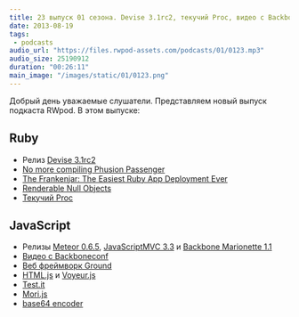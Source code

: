 ```yaml
---
title: 23 выпуск 01 сезона. Devise 3.1rc2, текучий Proc, видео с Backboneconf, mori.js и прочее
date: 2013-08-19
tags:
 - podcasts
audio_url: "https://files.rwpod-assets.com/podcasts/01/0123.mp3"
audio_size: 25190912
duration: "00:26:11"
main_image: "/images/static/01/0123.png"
---
```


Добрый день уважаемые слушатели. Представляем новый выпуск подкаста RWpod. В этом выпуске:

## Ruby

 - Релиз [Devise 3.1rc2](http://blog.plataformatec.com.br/2013/08/devise-3-1-now-with-more-secure-defaults/)
 - [No more compiling Phusion Passenger](http://blog.phusion.nl/2013/08/15/no-more-compiling-phusion-passenger/)
 - [The Frankenjar: The Easiest Ruby App Deployment Ever](http://hackers.lookout.com/2013/08/deploying-the-frankenjar/)
 - [Renderable Null Objects](http://robots.thoughtbot.com/post/58313551647/renderable-null-objects)
 - [Текучий Proc](http://victorarias.com.br/2013/08/13/leaky-ruby.html)

## JavaScript

 - Релизы [Meteor 0.6.5](http://habrahabr.ru/post/190142/), [JavaScriptMVC 3.3](http://bitovi.com/blog/2013/08/javascriptmvc-3.3.html) и [Backbone Marionette 1.1](https://github.com/marionettejs/backbone.marionette/releases/tag/v1.1.0)
 - [Видео с Backboneconf](http://backboneconf.com/)
 - [Веб фреймворк Ground](http://gnd.io/)
 - [HTML.js](http://nbubna.github.io/HTML/) и [Voyeur.js](http://dunxrion.github.io/voyeur.js/)
 - [Test.it](http://titulus.github.io/testit/)
 - [Mori.js](http://swannodette.github.io/mori/)
 - [base64 encoder](http://jpillora.com/base64-encoder/)


